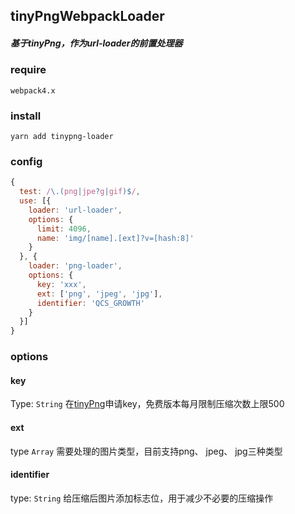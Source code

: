 ## tinyPngWebpackLoader

##### 基于tinyPng，作为url-loader的前置处理器

### require

```
webpack4.x
```

### install
```
yarn add tinypng-loader
```

### config 
```js
{
  test: /\.(png|jpe?g|gif)$/,
  use: [{
    loader: 'url-loader',
    options: {
      limit: 4096,
      name: 'img/[name].[ext]?v=[hash:8]'
    }
  }, {
    loader: 'png-loader',
    options: {
      key: 'xxx',
      ext: ['png', 'jpeg', 'jpg'],
      identifier: 'QCS_GROWTH'
    }
  }]
}
```

### options

#### key
Type: `String`
在[tinyPng](https://tinypng.com/developers)申请key，免费版本每月限制压缩次数上限500

#### ext
type `Array`
需要处理的图片类型，目前支持png、 jpeg、 jpg三种类型

#### identifier
type: `String`
给压缩后图片添加标志位，用于减少不必要的压缩操作
